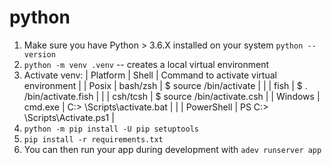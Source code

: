 python
======

1. Make sure you have Python > 3.6.X installed on your system ```python --version```
2. ```python -m venv .venv``` -- creates a local virtual environment
3. Activate venv:
 | Platform	| Shell	| Command to activate virtual environment |
 | Posix	| bash/zsh	| $ source <venv>/bin/activate |
 |          | fish	    | $ . <venv>/bin/activate.fish |
 |          | csh/tcsh	| $ source <venv>/bin/activate.csh |
 | Windows	| cmd.exe	| C:\> <venv>\Scripts\activate.bat |
 | 	        | PowerShell | PS C:\> <venv>\Scripts\Activate.ps1 |
4. ```python -m pip install -U pip setuptools```
5. ```pip install -r requirements.txt```
6. You can then run your app during development with `adev runserver app`
